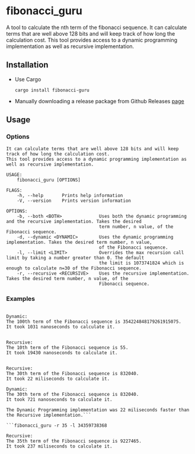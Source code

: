 # fibonacci_guru
A tool to calculate the nth term of the fibonacci sequence. 
It can calculate terms that are well above 128 bits and will keep track of how long the calculation cost. 
This tool provides access to a dynamic programming implementation as well as recursive implementation.

## Installation 
* Use Cargo

    `cargo install fibonacci-guru`

* Manually downloading a release package from Github Releases [page](https://github.com/WhaleCoded/fibonacci_guru/releases)

## Usage

### Options

```A tool to calculate the nth term of the fibonacci sequence. 
It can calculate terms that are well above 128 bits and will keep track of how long the calculation cost. 
This tool provides access to a dynamic programming implementation as well as recursive implementation.

USAGE:
    fibonacci_guru [OPTIONS]

FLAGS:
    -h, --help       Prints help information
    -V, --version    Prints version information

OPTIONS:
    -b, --both <BOTH>              Uses both the dynamic programming and the recursive implementation. Takes the desired
                                   term number, n value, of the Fibonacci sequence.
    -d, --dynamic <DYNAMIC>        Uses the dynamic programming implementation. Takes the desired term number, n value,
                                   of the Fibonacci sequence.
    -l, --limit <LIMIT>            Overrides the max recursion call limit by taking a number greater than 0. The default
                                   the limit is 1073741824 which is enough to calculate n=30 of the Fibonacci sequence.
    -r, --recursive <RECURSIVE>    Uses the recursive implementation. Takes the desired term number, n value, of the
                                   Fibonacci sequence.
```

### Examples

```$ fibonacci_guru -d 100

Dynamic:
The 100th term of the Fibonacci sequence is 354224848179261915075.
It took 1031 nanoseconds to calculate it.
```

```$ fibonacci_guru -r 10

Recursive:
The 10th term of the Fibonacci sequence is 55.
It took 19430 nanoseconds to calculate it.
```

```$ fibonacci_guru -b 30

Recursive:
The 30th term of the Fibonacci sequence is 832040.
It took 22 miliseconds to calculate it.

Dynamic:
The 30th term of the Fibonacci sequence is 832040.
It took 721 nanoseconds to calculate it.

The Dynamic Programming implementation was 22 miliseconds faster than the Recursive implementation.```

```fibonacci_guru -r 35 -l 34359738368

Recursive:
The 35th term of the Fibonacci sequence is 9227465.
It took 237 miliseconds to calculate it.
```